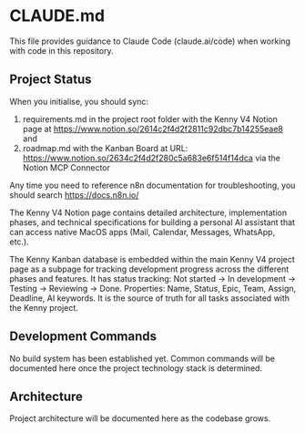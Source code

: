 # CLAUDE.md

This file provides guidance to Claude Code (claude.ai/code) when working with code in this repository.

## Project Status

When you initialise, you should sync: 
  1. requirements.md in the project root folder with the Kenny V4 Notion page at https://www.notion.so/2614c2f4d2f2811c92dbc7b14255eae8 and 
  2. roadmap.md with the Kanban Board at URL: https://www.notion.so/2634c2f4d2f280c5a683e6f514f14dca via the Notion MCP Connector

Any time you need to reference n8n documentation for troubleshooting, you should search https://docs.n8n.io/

The Kenny V4 Notion page contains detailed architecture, implementation phases, and technical specifications for building a personal AI assistant that can access native MacOS apps (Mail, Calendar, Messages, WhatsApp, etc.).

The Kenny Kanban database is embedded within the main Kenny V4 project page as a subpage for tracking development progress across the different phases and features. It has status tracking: Not started → In development → Testing → Reviewing → Done. Properties: Name, Status, Epic, Team, Assign, Deadline, AI keywords. It is the source of truth for all tasks associated with the Kenny project.

## Development Commands

No build system has been established yet. Common commands will be documented here once the project technology stack is determined.

## Architecture

Project architecture will be documented here as the codebase grows.